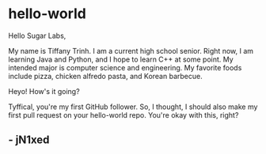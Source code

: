 # hello-world

Hello Sugar Labs,

My name is Tiffany Trinh. I am a current high school senior. Right now, I am learning Java and Python, and I hope to learn C++ at some point. My intended major is computer science and engineering.
My favorite foods include pizza, chicken alfredo pasta, and Korean barbecue.


Heyo! How's it going?

Tyffical, you're my first GitHub follower. So, I thought, I should also make my first pull request on your hello-world repo. You're okay with this, right?

## - jN1xed
